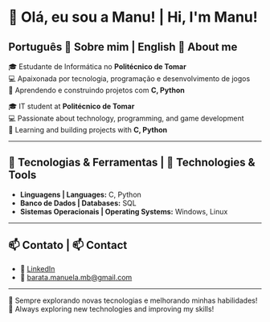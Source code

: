 # 👋 Olá, eu sou a Manu! | Hi, I'm Manu!

## Português 📝 Sobre mim | English 📝 About me  

🎓 Estudante de Informática no **Politécnico de Tomar**  
💻 Apaixonada por tecnologia, programação e desenvolvimento de jogos  
🚀 Aprendendo e construindo projetos com **C, Python**  

🎓 IT student at **Politécnico de Tomar**  
💻 Passionate about technology, programming, and game development  
🚀 Learning and building projects with **C, Python**

---

## 🔧 Tecnologias & Ferramentas | 🔧 Technologies & Tools  

- **Linguagens | Languages:** C, Python  <!--- **Game Engines:** Unreal Engine, Unity, Godot-->
- **Banco de Dados | Databases:** SQL  
- **Sistemas Operacionais | Operating Systems:** Windows, Linux  

---

## 📫 Contato | 📫 Contact  

- 🔗 [LinkedIn](https://www.linkedin.com/in/manuela-matos-barata-a68169236/)  
- 📧 barata.manuela.mb@gmail.com

---

🚀 Sempre explorando novas tecnologias e melhorando minhas habilidades!  
🚀 Always exploring new technologies and improving my skills!  
